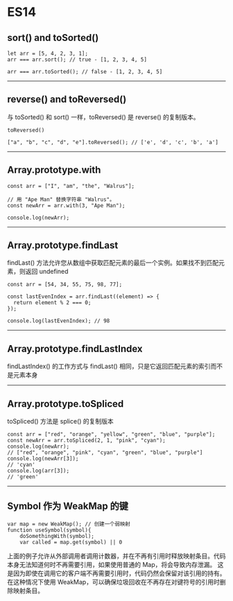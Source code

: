 # ES14
## sort() and toSorted()
```
let arr = [5, 4, 2, 3, 1];
arr === arr.sort(); // true - [1, 2, 3, 4, 5]

arr === arr.toSorted(); // false - [1, 2, 3, 4, 5]
```

---

## reverse() and toReversed()
与 toSorted() 和 sort() 一样，toReversed() 是 reverse() 的复制版本。
```
toReversed()

["a", "b", "c", "d", "e"].toReversed(); // ['e', 'd', 'c', 'b', 'a']
```

---

## Array.prototype.with
```
const arr = ["I", "am", "the", "Walrus"];

// 用 "Ape Man" 替换字符串 "Walrus"。
const newArr = arr.with(3, "Ape Man");

console.log(newArr);

```

---

## Array.prototype.findLast
findLast() 方法允许您从数组中获取匹配元素的最后一个实例。如果找不到匹配元素，则返回 undefined
```
const arr = [54, 34, 55, 75, 98, 77];

const lastEvenIndex = arr.findLast((element) => {
  return element % 2 === 0;
});

console.log(lastEvenIndex); // 98
```

---

## Array.prototype.findLastIndex
findLastIndex() 的工作方式与 findLast() 相同，只是它返回匹配元素的索引而不是元素本身

---

## Array.prototype.toSpliced
toSpliced() 方法是 splice() 的复制版本
```
const arr = ["red", "orange", "yellow", "green", "blue", "purple"];
const newArr = arr.toSpliced(2, 1, "pink", "cyan");
console.log(newArr);
// ["red", "orange", "pink", "cyan", "green", "blue", "purple"]
console.log(newArr[3]);
// 'cyan'
console.log(arr[3]);
// 'green'

```

---

## Symbol 作为 WeakMap 的键
```
var map = new WeakMap(); // 创建一个弱映射
function useSymbol(symbol){
    doSomethingWith(symbol);
    var called = map.get(symbol) || 0
```
上面的例子允许从外部调用者调用计数器，并在不再有引用时释放映射条目。代码本身无法知道何时不再需要引用，如果使用普通的 Map，将会导致内存泄漏。
这是因为即使在调用它的客户端不再需要引用时，代码仍然会保留对该引用的持有。
在这种情况下使用 WeakMap，可以确保垃圾回收在不再存在对键符号的引用时删除映射条目。
